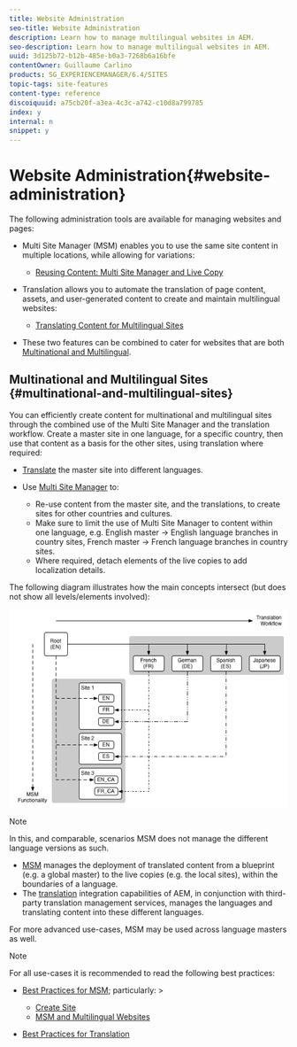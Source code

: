 ```yaml
---
title: Website Administration
seo-title: Website Administration
description: Learn how to manage multilingual websites in AEM.
seo-description: Learn how to manage multilingual websites in AEM.
uuid: 3d125b72-b12b-485e-b0a3-7268b6a16bfe
contentOwner: Guillaume Carlino
products: SG_EXPERIENCEMANAGER/6.4/SITES
topic-tags: site-features
content-type: reference
discoiquuid: a75cb20f-a3ea-4c3c-a742-c10d8a799785
index: y
internal: n
snippet: y
---
```


# Website Administration{#website-administration}

The following administration tools are available for managing websites and pages:

* Multi Site Manager (MSM) enables you to use the same site content in multiple locations, while allowing for variations:

    * [Reusing Content: Multi Site Manager and Live Copy](../../../sites/administering/using/msm.md)

* Translation allows you to automate the translation of page content, assets, and user-generated content to create and maintain multilingual websites:

    * [Translating Content for Multilingual Sites](../../../sites/administering/using/translation.md)

* These two features can be combined to cater for websites that are both [Multinational and Multilingual](#multinationalandmultilingualsites).

## Multinational and Multilingual Sites {#multinational-and-multilingual-sites}

You can efficiently create content for multinational and multilingual sites through the combined use of the Multi Site Manager and the translation workflow. Create a master site in one language, for a specific country, then use that content as a basis for the other sites, using translation where required:

* [Translate](../../../sites/administering/using/translation.md) the master site into different languages.   

* Use [Multi Site Manager](../../../sites/administering/using/msm.md) to:

    * Re-use content from the master site, and the translations, to create sites for other countries and cultures.
    * Make sure to limit the use of Multi Site Manager to content within one language, e.g. English master -&gt; English language branches in country sites, French master -&gt; French language branches in country sites. 
    * Where required, detach elements of the live copies to add localization details.

The following diagram illustrates how the main concepts intersect (but does not show all levels/elements involved):

![](assets/chlimage_1-77.png)

>[!NOTE]
>
>In this, and comparable, scenarios MSM does not manage the different language versions as such.
>
>* [MSM](../../../sites/administering/using/msm.md) manages the deployment of translated content from a blueprint (e.g. a global master) to the live copies (e.g. the local sites), within the boundaries of a language.
>* The [translation](../../../sites/administering/using/translation.md) integration capabilities of AEM, in conjunction with third-party translation management services, manages the languages and translating content into these different languages.
>
>For more advanced use-cases, MSM may be used across language masters as well.

>[!NOTE]
>
>For all use-cases it is recommended to read the following best practices:
>
>* [Best Practices for MSM](../../../sites/administering/using/msm-best-practices.md); particularly: >
>    * [Create Site](../../../sites/administering/using/msm-best-practices.md#createsite)
>    * [MSM and Multilingual Websites](../../../sites/administering/using/msm-best-practices.md#msmandmultilingualwebsites)
>
>* [Best Practices for Translation](../../../sites/administering/using/tc-bp.md)
>

